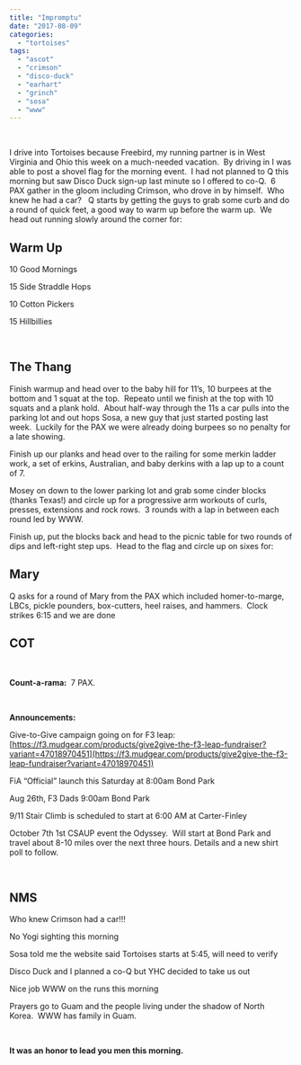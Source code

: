 ```yaml
---
title: "Impromptu"
date: "2017-08-09"
categories: 
  - "tortoises"
tags: 
  - "ascot"
  - "crimson"
  - "disco-duck"
  - "earhart"
  - "grinch"
  - "sosa"
  - "www"
---
```


 

I drive into Tortoises because Freebird, my running partner is in West Virginia and Ohio this week on a much-needed vacation.  By driving in I was able to post a shovel flag for the morning event.  I had not planned to Q this morning but saw Disco Duck sign-up last minute so I offered to co-Q.  6 PAX gather in the gloom including Crimson, who drove in by himself.  Who knew he had a car?   Q starts by getting the guys to grab some curb and do a round of quick feet, a good way to warm up before the warm up.  We head out running slowly around the corner for:

## Warm Up

10 Good Mornings

15 Side Straddle Hops

10 Cotton Pickers

15 Hillbillies

 

## The Thang

Finish warmup and head over to the baby hill for 11’s, 10 burpees at the bottom and 1 squat at the top.  Repeato until we finish at the top with 10 squats and a plank hold.  About half-way through the 11s a car pulls into the parking lot and out hops Sosa, a new guy that just started posting last week.  Luckily for the PAX we were already doing burpees so no penalty for a late showing.

Finish up our planks and head over to the railing for some merkin ladder work, a set of erkins, Australian, and baby derkins with a lap up to a count of 7.

Mosey on down to the lower parking lot and grab some cinder blocks (thanks Texas!) and circle up for a progressive arm workouts of curls, presses, extensions and rock rows.  3 rounds with a lap in between each round led by WWW.

Finish up, put the blocks back and head to the picnic table for two rounds of dips and left-right step ups.  Head to the flag and circle up on sixes for:

## Mary

Q asks for a round of Mary from the PAX which included homer-to-marge, LBCs, pickle pounders, box-cutters, heel raises, and hammers.  Clock strikes 6:15 and we are done

## COT

 

**Count-a-rama:**  7 PAX.

 

**Announcements:**

Give-to-Give campaign going on for F3 leap:  [https://f3.mudgear.com/products/give2give-the-f3-leap-fundraiser?variant=47018970451](https://f3.mudgear.com/products/give2give-the-f3-leap-fundraiser?variant=47018970451)

FiA “Official” launch this Saturday at 8:00am Bond Park

Aug 26th, F3 Dads 9:00am Bond Park

9/11 Stair Climb is scheduled to start at 6:00 AM at Carter-Finley

October 7th 1st CSAUP event the Odyssey.  Will start at Bond Park and travel about 8-10 miles over the next three hours. Details and a new shirt poll to follow.

 

## NMS

Who knew Crimson had a car!!!

No Yogi sighting this morning

Sosa told me the website said Tortoises starts at 5:45, will need to verify

Disco Duck and I planned a co-Q but YHC decided to take us out

Nice job WWW on the runs this morning

Prayers go to Guam and the people living under the shadow of North Korea.  WWW has family in Guam.

 

**It was an honor to lead you men this morning.**
